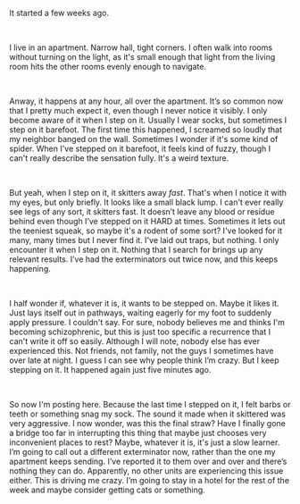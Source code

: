 It started a few weeks ago.
 
&nbsp;

I live in an apartment. Narrow hall, tight corners. I often walk into rooms without turning on the light, as it's small enough that light from the living room hits the other rooms evenly enough to navigate.
 
&nbsp;

Anway, it happens at any hour, all over the apartment. It’s so common now that I pretty much expect it, even though I never notice it visibly. I only become aware of it when I step on it. Usually I wear socks, but sometimes I step on it barefoot. The first time this happened, I screamed so loudly that my neighbor banged on the wall. Sometimes I wonder if it's some kind of spider. When I've stepped on it barefoot, it feels kind of fuzzy, though I can't really describe the sensation fully. It's a weird texture.
 
&nbsp;

But yeah, when I step on it, it skitters away *fast*. That's when I notice it with my eyes, but only briefly. It looks like a small black lump. I can't ever really see legs of any sort, it skitters fast. It doesn’t leave any blood or residue behind even though I’ve stepped on it HARD at times. Sometimes it lets out the teeniest squeak, so maybe it's a rodent of some sort? I've looked for it many, many times but I never find it. I've laid out traps, but nothing. I only encounter it when I step on it. Nothing that I search for brings up any relevant results. I’ve had the exterminators out twice now, and this keeps happening.
 
&nbsp;

I half wonder if, whatever it is, it wants to be stepped on. Maybe it likes it. Just lays itself out in pathways, waiting eagerly for my foot to suddenly apply pressure. I couldn't say. For sure, nobody believes me and thinks I'm becoming schizophrenic, but this is just too specific a recurrence that I can't write it off so easily. Although I will note, nobody else has ever experienced this. Not friends, not family, not the guys I sometimes have over late at night. I guess I can see why people think I’m crazy. But I keep stepping on it. It happened again just five minutes ago.


&nbsp;

 
So now I'm posting here. Because the last time I stepped on it, I felt barbs or teeth or something snag my sock. The sound it made when it skittered was very aggressive. I now wonder, was this the final straw? Have I finally gone a bridge too far in interrupting this thing that maybe just chooses very inconvenient places to rest? Maybe, whatever it is, it's just a slow learner.
I’m going to call out a different exterminator now, rather than the one my apartment keeps sending. I’ve reported it to them over and over and there’s nothing they can do. Apparently, no other units are experiencing this issue either. This is driving me crazy. I’m going to stay in a hotel for the rest of the week and maybe consider getting cats or something.